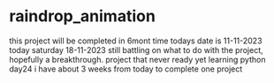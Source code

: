 # raindrop_animation
this project will be completed in 6mont time 
todays date is 11-11-2023\
today saturday 18-11-2023
still battling on what to do with the project,
hopefully a breakthrough.
project that never ready yet
learning python
day24
i have about 3 weeks from today to complete one project 
